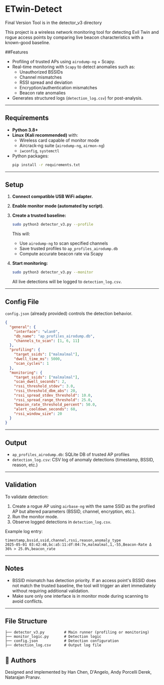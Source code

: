 # ETwin-Detect
Final Version Tool is in the detector_v3 directory

This project is a wireless network monitoring tool for detecting Evil Twin and rogue access points by comparing live beacon characteristics with a known-good baseline.

##Features

- Profiling of trusted APs using `airodump-ng` + Scapy.
- Real-time monitoring with `Scapy` to detect anomalies such as:
  - Unauthorized BSSIDs
  - Channel mismatches
  - RSSI spread and deviation
  - Encryption/authentication mismatches
  - Beacon rate anomalies
- Generates structured logs (`detection_log.csv`) for post-analysis.

---

## Requirements

- **Python 3.8+**
- **Linux (Kali recommended)** with:
  - Wireless card capable of monitor mode
  - Aircrack-ng suite (`airodump-ng`, `airmon-ng`)
  - `iwconfig`, `systemctl`
- Python packages:
  ```bash
  pip install -r requirements.txt
  ```

---

## Setup

1. **Connect compatible USB WiFi adapter.**
2. **Enable monitor mode (automated by script)**.
3. **Create a trusted baseline:**
   ```bash
   sudo python3 detector_v3.py --profile
   ```
   This will:
   - Use `airodump-ng` to scan specified channels
   - Save trusted profiles to `ap_profiles_airodump.db`
   - Compute accurate beacon rate via Scapy

4. **Start monitoring:**
   ```bash
   sudo python3 detector_v3.py --monitor
   ```
   All live detections will be logged to `detection_log.csv`.

---

## Config File

`config.json` (already provided) controls the detection behavior.

```json
{
  "general": {
    "interface": "wlan0",
    "db_name": "ap_profiles_airodump.db",
    "channels_to_scan": [1, 6, 11]
  },
  "profiling": {
    "target_ssids": ["malmalmal"],
    "dwell_time_ms": 5000,
    "scan_cycles": 1
  },
  "monitoring": {
    "target_ssids": ["malmalmal"],
    "scan_dwell_seconds": 2,
    "rssi_threshold_stdev": 3.0,
    "rssi_threshold_dbm_abs": 20,
    "rssi_spread_stdev_threshold": 10.0,
    "rssi_spread_range_threshold": 25.0,
    "beacon_rate_threshold_percent": 50.0,
    "alert_cooldown_seconds": 60,
    "rssi_window_size": 20
  }
}
```

---

## Output

- `ap_profiles_airodump.db`: SQLite DB of trusted AP profiles
- `detection_log.csv`: CSV log of anomaly detections (timestamp, BSSID, reason, etc.)

---

## Validation

To validate detection:

1. Create a rogue AP using `airbase-ng` with the same SSID as the profiled AP but altered parameters (BSSID, channel, encryption, etc.).
2. Run the monitor mode.
3. Observe logged detections in `detection_log.csv`.

Example log entry:
```
timestamp,bssid,ssid,channel,rssi,reason,anomaly_type
2025-05-01 03:42:48,bc:a5:11:df:04:7e,malmalmal,1,-55,Beacon-Rate Δ 36% > 25.0%,beacon_rate
```

---

## Notes

- BSSID mismatch has detection priority. If an access point's BSSID does not match the trusted baseline, the tool will trigger an alert immediately without requiring additional validation.
- Make sure only one interface is in monitor mode during scanning to avoid conflicts.

---

## File Structure

```
├── detector_v3.py         # Main runner (profiling or monitoring)
├── monitor_logic.py       # Detection logic
├── config.json            # Detection configuration
├── detection_log.csv      # Output log file
```

## 👤 Authors

Designed and implemented by Han Chen, D'Angelo, Andy Porcelli Derek, Natarajan Pranav.
